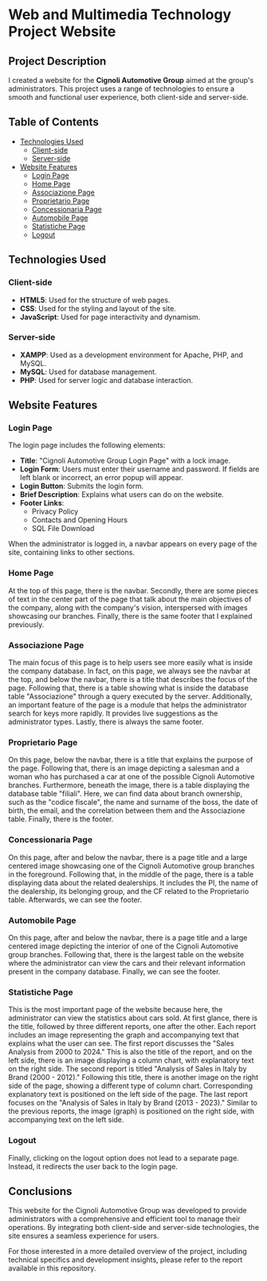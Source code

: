 # Web and Multimedia Technology Project Website

## Project Description

I created a website for the **Cignoli Automotive Group** aimed at the group's administrators. This project uses a range of technologies to ensure a smooth and functional user experience, both client-side and server-side.

## Table of Contents

- [Technologies Used](#technologies-used)
  - [Client-side](#client-side)
  - [Server-side](#server-side)
- [Website Features](#website-features)
  - [Login Page](#login-page)
  - [Home Page](#home-page)
  - [Associazione Page](#associazione-page)
  - [Proprietario Page](#proprietario-page)
  - [Concessionaria Page](#concessionaria-page)
  - [Automobile Page](#automobile-page)
  - [Statistiche Page](#statistiche-page)
  - [Logout](#logout)

## Technologies Used

### Client-side
- **HTML5**: Used for the structure of web pages.
- **CSS**: Used for the styling and layout of the site.
- **JavaScript**: Used for page interactivity and dynamism.

### Server-side
- **XAMPP**: Used as a development environment for Apache, PHP, and MySQL.
- **MySQL**: Used for database management.
- **PHP**: Used for server logic and database interaction.

## Website Features

### Login Page
The login page includes the following elements:
- **Title**: "Cignoli Automotive Group Login Page" with a lock image.
- **Login Form**: Users must enter their username and password. If fields are left blank or incorrect, an error popup will appear.
- **Login Button**: Submits the login form.
- **Brief Description**: Explains what users can do on the website.
- **Footer Links**:
  - Privacy Policy
  - Contacts and Opening Hours
  - SQL File Download

When the administrator is logged in, a navbar appears on every page of the site, containing links to other sections.

### Home Page
At the top of this page, there is the navbar. Secondly, there are some pieces of text in the center part of the page that talk about the main objectives of the company, along with the company's vision, interspersed with images showcasing our branches. Finally, there is the same footer that I explained previously.

### Associazione Page
The main focus of this page is to help users see more easily what is inside the company database. In fact, on this page, we always see the navbar at the top, and below the navbar, there is a title that describes the focus of the page. Following that, there is a table showing what is inside the database table "Associazione" through a query executed by the server. Additionally, an important feature of the page is a module that helps the administrator search for keys more rapidly. It provides live suggestions as the administrator types. Lastly, there is always the same footer.

### Proprietario Page
On this page, below the navbar, there is a title that explains the purpose of the page. Following that, there is an image depicting a salesman and a woman who has purchased a car at one of the possible Cignoli Automotive branches. Furthermore, beneath the image, there is a table displaying the database table "filiali". Here, we can find data about branch ownership, such as the "codice fiscale", the name and surname of the boss, the date of birth, the email, and the correlation between them and the Associazione table. Finally, there is the footer.

### Concessionaria Page
On this page, after and below the navbar, there is a page title and a large centered image showcasing one of the Cignoli Automotive group branches in the foreground. Following that, in the middle of the page, there is a table displaying data about the related dealerships. It includes the PI, the name of the dealership, its belonging group, and the CF related to the Proprietario table. Afterwards, we can see the footer.

### Automobile Page
On this page, after and below the navbar, there is a page title and a large centered image depicting the interior of one of the Cignoli Automotive group branches. Following that, there is the largest table on the website where the administrator can view the cars and their relevant information present in the company database. Finally, we can see the footer.

### Statistiche Page
This is the most important page of the website because here, the administrator can view the statistics about cars sold. At first glance, there is the title, followed by three different reports, one after the other. Each report includes an image representing the graph and accompanying text that explains what the user can see. The first report discusses the "Sales Analysis from 2000 to 2024." This is also the title of the report, and on the left side, there is an image displaying a column chart, with explanatory text on the right side. The second report is titled "Analysis of Sales in Italy by Brand (2000 - 2012)." Following this title, there is another image on the right side of the page, showing a different type of column chart. Corresponding explanatory text is positioned on the left side of the page. The last report focuses on the "Analysis of Sales in Italy by Brand (2013 - 2023)." Similar to the previous reports, the image (graph) is positioned on the right side, with accompanying text on the left side.

### Logout
Finally, clicking on the logout option does not lead to a separate page. Instead, it redirects the user back to the login page.

## Conclusions

This website for the Cignoli Automotive Group was developed to provide administrators with a comprehensive and efficient tool to manage their operations. By integrating both client-side and server-side technologies, the site ensures a seamless experience for users. 

For those interested in a more detailed overview of the project, including technical specifics and development insights, please refer to the report available in this repository.
